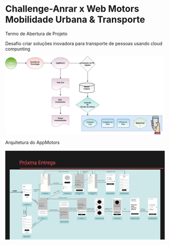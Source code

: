 # Challenge-Anrar x Web Motors Mobilidade Urbana & Transporte

Termo de Abertura de Projeto

Desafio
criar soluções inovadora para transporte de pessoas usando cloud compunting

![fluxo-do-projeto](Fluxo-de-versao-app.jpg)

Arquitetura do AppMotors

![fluxo-do-appmotors](Slide6.jpg)

